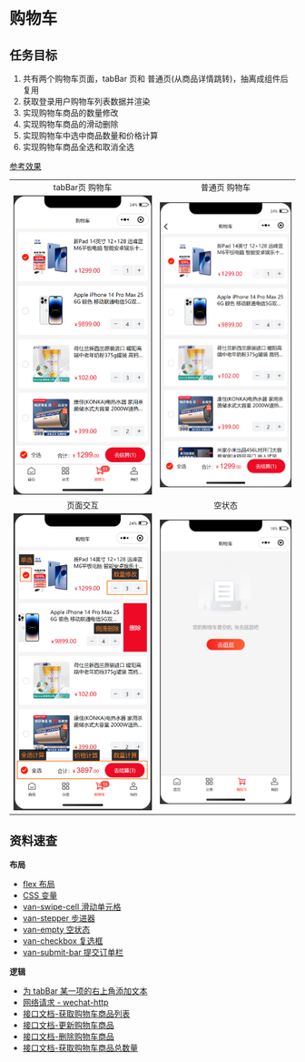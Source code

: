 # 购物车

## 任务目标

1. 共有两个购物车页面，tabBar 页和 普通页(从商品详情跳转)，抽离成组件后复用
2. 获取登录用户购物车列表数据并渲染
3. 实现购物车商品的数量修改
4. 实现购物车商品的滑动删除
5. 实现购物车中选中商品数量和价格计算
6. 实现购物车商品全选和取消全选

[参考效果](https://smart-shop.itheima.net/#/pages/cart/index)

<!-- ![分类页](./assets/category_01.png) -->

<table style="text-align:center;">
  <tr>
    <td>
      tabBar页 购物车
    </td>
    <td>
      普通页 购物车
    </td>
  </tr>
  <tr>
    <td>
      <img data-fancybox="gallery" src="./assets/cart_01.png" width="375" />
    </td>
    <td>
      <img data-fancybox="gallery" src="./assets/cart_02.png" width="375" />
    </td>
  </tr>
  <tr>
    <td>
      页面交互
    </td>
    <td>
      空状态
    </td>
  </tr>
  <tr>
    <td>
      <img data-fancybox="gallery" src="./assets/cart_03.png" width="375" />
    </td>
    <td>
      <img data-fancybox="gallery" src="./assets/cart_04.png" width="375" />
    </td>
  </tr>
</table>

## 资料速查

**布局**

- [flex 布局](https://developer.mozilla.org/zh-CN/docs/Web/CSS/CSS_flexible_box_layout/Basic_concepts_of_flexbox)
- [CSS 变量](https://developer.mozilla.org/zh-CN/docs/Web/CSS/Using_CSS_custom_properties)
- [van-swipe-cell 滑动单元格](https://vant-contrib.gitee.io/vant-weapp/#/swipe-cell)
- [van-stepper 步进器](https://vant-contrib.gitee.io/vant-weapp/#/stepper)
- [van-empty 空状态](https://vant-contrib.gitee.io/vant-weapp/#/empty)
- [van-checkbox 复选框](https://vant-contrib.gitee.io/vant-weapp/#/checkbox)
- [van-submit-bar 提交订单栏](https://vant-contrib.gitee.io/vant-weapp/#/submit-bar)

**逻辑**

- [为 tabBar 某一项的右上角添加文本](https://developers.weixin.qq.com/miniprogram/dev/api/ui/tab-bar/wx.setTabBarBadge.html)
- [网络请求 - wechat-http](https://www.npmjs.com/package/wechat-http)
- [接口文档-获取购物车商品列表](https://apifox.com/apidoc/shared-dead2bca-2509-43dc-a4de-ede5218058a1/api-97252193)
- [接口文档-更新购物车商品](https://apifox.com/apidoc/shared-dead2bca-2509-43dc-a4de-ede5218058a1/api-97252194)
- [接口文档-删除购物车商品](https://apifox.com/apidoc/shared-dead2bca-2509-43dc-a4de-ede5218058a1/api-97252195)
- [接口文档-获取购物车商品总数量](https://apifox.com/apidoc/shared-dead2bca-2509-43dc-a4de-ede5218058a1/api-97252184)
